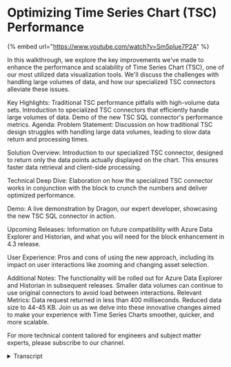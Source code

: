 # Optimizing Time Series Chart (TSC) Performance
{% embed url="https://www.youtube.com/watch?v=Sm5plue7P2A" %}

In this walkthrough, we explore the key improvements we've made to enhance the performance and scalability of Time Series Chart (TSC), one of our most utilized data visualization tools. We'll discuss the challenges with handling large volumes of data, and how our specialized TSC connectors alleviate these issues.

Key Highlights:
Traditional TSC performance pitfalls with high-volume data sets.
Introduction to specialized TSC connectors that efficiently handle large volumes of data.
Demo of the new TSC SQL connector's performance metrics.
Agenda:
Problem Statement: Discussion on how traditional TSC design struggles with handling large data volumes, leading to slow data return and processing times.

Solution Overview: Introduction to our specialized TSC connector, designed to return only the data points actually displayed on the chart. This ensures faster data retrieval and client-side processing.

Technical Deep Dive: Elaboration on how the specialized TSC connector works in conjunction with the block to crunch the numbers and deliver optimized performance.

Demo: A live demonstration by Dragon, our expert developer, showcasing the new TSC SQL connector in action.

Upcoming Releases: Information on future compatibility with Azure Data Explorer and Historian, and what you will need for the block enhancement in 4.3 release.

User Experience: Pros and cons of using the new approach, including its impact on user interactions like zooming and changing asset selection.

Additional Notes:
The functionality will be rolled out for Azure Data Explorer and Historian in subsequent releases.
Smaller data volumes can continue to use original connectors to avoid load between interactions.
Relevant Metrics:
Data request returned in less than 400 milliseconds.
Reduced data size to 44-45 KB.
Join us as we delve into these innovative changes aimed to make your experience with Time Series Charts smoother, quicker, and more scalable.

For more technical content tailored for engineers and subject matter experts, please subscribe to our channel.
<details>
<summary>Transcript</summary>application designers time series chart

or TSC is one of our most popular data

visualizations

however we found that performance is not

satisfactory with large volumes of data

and as you know this is usually the case

with time series data

all relevant data is returned to the

client for processing so that it doesn't

need to be refreshed

unless certain parameters are changed

but large volumes of data are slow to

return and slow to process on the client

[Music]

we've made changes to the block itself

and released a specialized TSC connector

that only Returns the data points

displayed on that chart

the block sends the requested parameters

to the connector which retrieves the

data from the data source crunches the

numbers and sends back only the data

actually displayed

for example rather than sending 60 000

records for 180 buckets we're only

returning 180 records

this results in a fast and scalable user

experience

the disadvantage of this approach is

that it is repeated every time the chart

is interacted with such as zooming or

changing the asset selection

a CSC SQL connector is available now

and the functionality will be rolled out

for Azure data Explorer and historian

next

you will need the 4.3 release for The

Block enhancement and thereafter simply

load the new connectors as they are made

available

alternatively you can continue using the

original connectors for smaller data

volumes to avoid the load between

interactions

[Music]

have a demo by Dragon another one of our

talented developers of the new connector

in action

we discovered doing a trial run through

that my audio is not going to play or

the audio of the video is not going to

play through from you so

this is my first run through with the

script so let's just see how that goes

when we play the video

this is the new TSC SQL connector

which pulling the selected fields that

we have for this time range

and this interval size

we can see that the request was

returning in less than 400 milliseconds

and the size is 44 45 kilobytes

if I open the request now we can see

that we have 179 records or buckets and

for each packet we have the selected

field with their corresponding Min and

Max values that are actually showing on

this one

now what we've said is if we move the

range it's going to send a new request

the same size in the same time

if we move the range

sorry if we increase or decrease the

interval size we should have double the

buckets
</details>